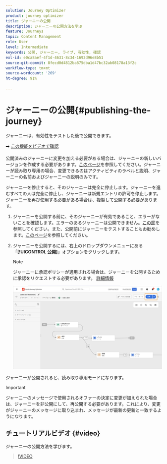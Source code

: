 ```yaml
---
solution: Journey Optimizer
product: journey optimizer
title: ジャーニーの公開
description: ジャーニーの公開方法を学ぶ
feature: Journeys
topic: Content Management
role: User
level: Intermediate
keywords: 公開, ジャーニー, ライブ, 有効性, 確認
exl-id: e0ca8aef-4f1d-4631-8c34-1692d96e8b51
source-git-commit: 8fecd0d4812ba875dba1d47bc32ab08178a13f2c
workflow-type: tm+mt
source-wordcount: '269'
ht-degree: 91%

---
```


# ジャーニーの公開{#publishing-the-journey}

ジャーニーは、有効性をテストした後で公開できます。

➡️ [この機能をビデオで確認](#video)

公開済みのジャーニーに変更を加える必要がある場合は、ジャーニーの新しいバージョンを作成する必要があります。[このページ](../building-journeys/journey.md)を参照してください。ジャーニーが読み取り専用の場合、変更できるのはアクティビティのラベルと説明、ジャーニーの名前およびジャーニーの説明のみです。

ジャーニーを停止すると、そのジャーニーは完全に停止します。ジャーニーを進むすべての人は完全に停止し、ジャーニーは新規エントリの許可を停止します。ジャーニーを再び使用する必要がある場合は、複製して公開する必要があります。

1. ジャーニーを公開する前に、そのジャーニーが有効であること、エラーがないことを確認します。エラーのあるジャーニーは公開できません。[この節](../building-journeys/troubleshooting.md#checking-for-errors-before-testing)を参照してください。また、公開前にジャーニーをテストすることもお勧めします。[このページ](../building-journeys/testing-the-journey.md)を参照してください。

1. ジャーニーを公開するには、右上のドロップダウンメニューにある「**[!UICONTROL 公開]**」オプションをクリックします。

   >[!NOTE]
   >
   > ジャーニーに承認ポリシーが適用される場合は、ジャーニーを公開するために承認をリクエストする必要があります。 [詳細情報](../test-approve/gs-approval.md)


   ![](assets/journeyuc1_18.png)

ジャーニーが公開されると、読み取り専用モードになります。

>[!IMPORTANT]
>
>ジャーニーのメッセージで使用されるオファーの決定に変更が加えられた場合は、ジャーニーを非公開にして、再公開する必要があります。これにより、変更がジャーニーのメッセージに取り込まれ、メッセージが最新の更新と一致するようになります。

## チュートリアルビデオ {#video}

ジャーニーの公開方法を学びます。

>[!VIDEO](https://video.tv.adobe.com/v/3424998?quality=12)